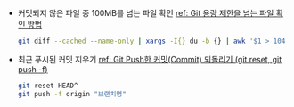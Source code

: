 - 커밋되지 않은 파일 중 100MB를 넘는 파일 확인 [ref: Git 용량 제한을 넘는 파일 확인 방법](https://velog.io/@otoo/Git-%EC%9A%A9%EB%9F%89-%EC%A0%9C%ED%95%9C%EC%9D%84-%EB%84%98%EB%8A%94-%ED%8C%8C%EC%9D%BC-%ED%99%95%EC%9D%B8-%EB%B0%A9%EB%B2%95)  
  ```sh
  git diff --cached --name-only | xargs -I{} du -b {} | awk '$1 > 104857600'
  ```
- 최근 푸시된 커밋 지우기 [ref: Git Push한 커밋(Commit) 되돌리기 (git reset, git push -f)](https://subin-0320.tistory.com/175)  
  ```sh
  git reset HEAD^
  git push -f origin "브랜치명"
  ```
